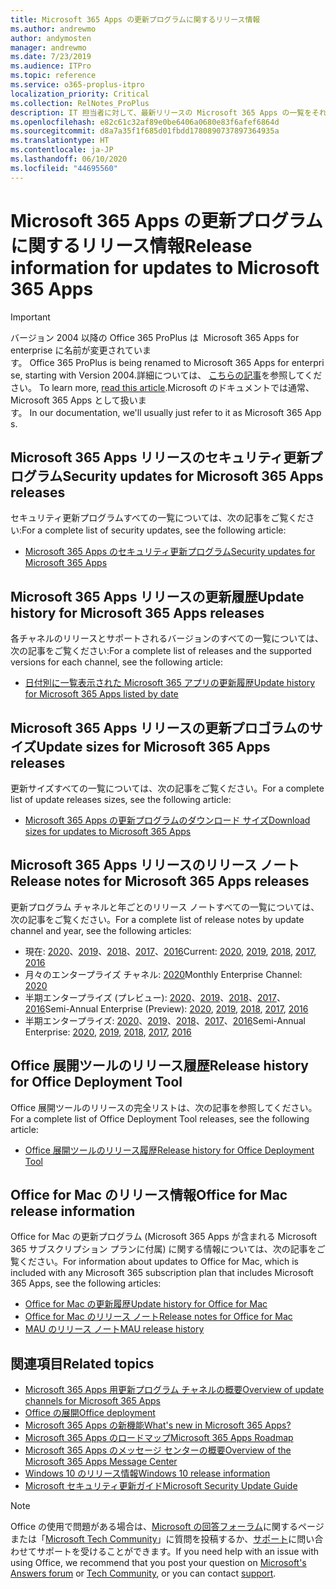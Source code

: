 ```yaml
---
title: Microsoft 365 Apps の更新プログラムに関するリリース情報
ms.author: andrewmo
author: andymosten
manager: andrewmo
ms.date: 7/23/2019
ms.audience: ITPro
ms.topic: reference
ms.service: o365-proplus-itpro
localization_priority: Critical
ms.collection: RelNotes_ProPlus
description: IT 担当者に対して、最新リリースの Microsoft 365 Apps の一覧をそれぞれの更新プログラム チャネルごとに、リリース ノートへのリンクと更新履歴を含めて提供します
ms.openlocfilehash: e82c61c32af89e0be6406a0680e83f6afef6864d
ms.sourcegitcommit: d8a7a35f1f685d01fbdd1780890737897364935a
ms.translationtype: HT
ms.contentlocale: ja-JP
ms.lasthandoff: 06/10/2020
ms.locfileid: "44695560"
---
```

# <a name="release-information-for-updates-to-microsoft-365-apps"></a><span data-ttu-id="4b732-103">Microsoft 365 Apps の更新プログラムに関するリリース情報</span><span class="sxs-lookup"><span data-stu-id="4b732-103">Release information for updates to Microsoft 365 Apps</span></span>


> [!IMPORTANT]
><span data-ttu-id="4b732-104">バージョン 2004 以降の Office 365 ProPlus は  Microsoft 365 Apps for enterprise に名前が変更されています。</span><span class="sxs-lookup"><span data-stu-id="4b732-104"> Office 365 ProPlus is being renamed to Microsoft 365 Apps for enterprise, starting with Version 2004.</span></span><span data-ttu-id="4b732-105">詳細については、 [こちらの記事](https://go.microsoft.com/fwlink/p/?linkid=2123420)を参照してください。</span><span class="sxs-lookup"><span data-stu-id="4b732-105"> To learn more, [read this article](https://go.microsoft.com/fwlink/p/?linkid=2123420).</span></span><span data-ttu-id="4b732-106">Microsoft のドキュメントでは通常、Microsoft 365 Apps として扱います。</span><span class="sxs-lookup"><span data-stu-id="4b732-106"> In our documentation, we'll usually just refer to it as Microsoft 365 Apps.</span></span>


## <a name="security-updates-for-microsoft-365-apps-releases"></a><span data-ttu-id="4b732-107">Microsoft 365 Apps リリースのセキュリティ更新プログラム</span><span class="sxs-lookup"><span data-stu-id="4b732-107">Security updates for Microsoft 365 Apps releases</span></span>

<span data-ttu-id="4b732-108">セキュリティ更新プログラムすべての一覧については、次の記事をご覧ください:</span><span class="sxs-lookup"><span data-stu-id="4b732-108">For a complete list of security updates, see the following article:</span></span>
 - [<span data-ttu-id="4b732-109">Microsoft 365 Apps のセキュリティ更新プログラム</span><span class="sxs-lookup"><span data-stu-id="4b732-109">Security updates for Microsoft 365 Apps</span></span>](microsoft365-apps-security-updates.md)


## <a name="update-history-for-microsoft-365-apps-releases"></a><span data-ttu-id="4b732-110">Microsoft 365 Apps リリースの更新履歴</span><span class="sxs-lookup"><span data-stu-id="4b732-110">Update history for Microsoft 365 Apps releases</span></span>

<span data-ttu-id="4b732-111">各チャネルのリリースとサポートされるバージョンのすべての一覧については、次の記事をご覧ください:</span><span class="sxs-lookup"><span data-stu-id="4b732-111">For a complete list of releases and the supported versions for each channel, see the following article:</span></span>

- [<span data-ttu-id="4b732-112">日付別に一覧表示された Microsoft 365 アプリの更新履歴</span><span class="sxs-lookup"><span data-stu-id="4b732-112">Update history for Microsoft 365 Apps listed by date</span></span>](update-history-microsoft365-apps-by-date.md)


 ## <a name="update-sizes-for-microsoft-365-apps-releases"></a><span data-ttu-id="4b732-113">Microsoft 365 Apps リリースの更新プロゴラムのサイズ</span><span class="sxs-lookup"><span data-stu-id="4b732-113">Update sizes for Microsoft 365 Apps releases</span></span>

<span data-ttu-id="4b732-114">更新サイズすべての一覧については、次の記事をご覧ください。</span><span class="sxs-lookup"><span data-stu-id="4b732-114">For a complete list of update releases sizes, see the following article:</span></span>
 - [<span data-ttu-id="4b732-115">Microsoft 365 Apps の更新プログラムのダウンロード サイズ</span><span class="sxs-lookup"><span data-stu-id="4b732-115">Download sizes for updates to Microsoft 365 Apps</span></span>](download-sizes-microsoft365-apps-updates.md)

## <a name="release-notes-for-microsoft-365-apps-releases"></a><span data-ttu-id="4b732-116">Microsoft 365 Apps リリースのリリース ノート</span><span class="sxs-lookup"><span data-stu-id="4b732-116">Release notes for Microsoft 365 Apps releases</span></span>

<span data-ttu-id="4b732-117">更新プログラム チャネルと年ごとのリリース ノートすべての一覧については、次の記事をご覧ください。</span><span class="sxs-lookup"><span data-stu-id="4b732-117">For a complete list of release notes by update channel and year, see the following articles:</span></span>
 - <span data-ttu-id="4b732-118">現在: [2020](current-channel.md)、[2019](monthly-channel-2019.md)、[2018](monthly-channel-2018.md)、[2017](monthly-channel-2017.md)、[2016](monthly-channel-2016.md)</span><span class="sxs-lookup"><span data-stu-id="4b732-118">Current: [2020](current-channel.md), [2019](monthly-channel-2019.md), [2018](monthly-channel-2018.md), [2017](monthly-channel-2017.md), [2016](monthly-channel-2016.md)</span></span>
 - <span data-ttu-id="4b732-119">月々のエンタープライズ チャネル: [2020](monthly-enterprise-channel.md)</span><span class="sxs-lookup"><span data-stu-id="4b732-119">Monthly Enterprise Channel:  [2020](monthly-enterprise-channel.md)</span></span>
 - <span data-ttu-id="4b732-120">半期エンタープライズ (プレビュー): [2020](semi-annual-enterprise-channel-preview.md)、[2019](semi-annual-channel-targeted-2019.md)、[2018](semi-annual-channel-targeted-2018.md)、[2017](semi-annual-channel-targeted-2017.md)、[2016](semi-annual-channel-targeted-2016.md)</span><span class="sxs-lookup"><span data-stu-id="4b732-120">Semi-Annual Enterprise (Preview): [2020](semi-annual-enterprise-channel-preview.md), [2019](semi-annual-channel-targeted-2019.md), [2018](semi-annual-channel-targeted-2018.md), [2017](semi-annual-channel-targeted-2017.md), [2016](semi-annual-channel-targeted-2016.md)</span></span>
 - <span data-ttu-id="4b732-121">半期エンタープライズ: [2020](semi-annual-enterprise-channel.md)、[2019](semi-annual-channel-2019.md)、[2018](semi-annual-channel-2018.md)、[2017](semi-annual-channel-2017.md)、[2016](semi-annual-channel-2016.md)</span><span class="sxs-lookup"><span data-stu-id="4b732-121">Semi-Annual Enterprise: [2020](semi-annual-enterprise-channel.md), [2019](semi-annual-channel-2019.md), [2018](semi-annual-channel-2018.md), [2017](semi-annual-channel-2017.md), [2016](semi-annual-channel-2016.md)</span></span>

 ## <a name="release-history-for-office-deployment-tool"></a><span data-ttu-id="4b732-122">Office 展開ツールのリリース履歴</span><span class="sxs-lookup"><span data-stu-id="4b732-122">Release history for Office Deployment Tool</span></span>
 <span data-ttu-id="4b732-123">Office 展開ツールのリリースの完全リストは、次の記事を参照してください。</span><span class="sxs-lookup"><span data-stu-id="4b732-123">For a complete list of Office Deployment Tool releases, see the following article:</span></span>
 - [<span data-ttu-id="4b732-124">Office 展開ツールのリリース履歴</span><span class="sxs-lookup"><span data-stu-id="4b732-124">Release history for Office Deployment Tool</span></span>](ODT-release-history.md)

## <a name="office-for-mac-release-information"></a><span data-ttu-id="4b732-125">Office for Mac のリリース情報</span><span class="sxs-lookup"><span data-stu-id="4b732-125">Office for Mac release information</span></span>

<span data-ttu-id="4b732-126">Office for Mac の更新プログラム (Microsoft 365 Apps が含まれる Microsoft 365 サブスクリプション プランに付属) に関する情報については、次の記事をご覧ください。</span><span class="sxs-lookup"><span data-stu-id="4b732-126">For information about updates to Office for Mac, which is included with any Microsoft 365 subscription plan that includes Microsoft 365 Apps, see the following articles:</span></span>
 - [<span data-ttu-id="4b732-127">Office for Mac の更新履歴</span><span class="sxs-lookup"><span data-stu-id="4b732-127">Update history for Office for Mac</span></span>](update-history-office-for-mac.md)
 - [<span data-ttu-id="4b732-128">Office for Mac のリリース ノート</span><span class="sxs-lookup"><span data-stu-id="4b732-128">Release notes for Office for Mac</span></span>](release-notes-office-for-mac.md)
 - [<span data-ttu-id="4b732-129">MAU のリリース ノート</span><span class="sxs-lookup"><span data-stu-id="4b732-129">MAU release history</span></span>](release-history-microsoft-autoupdate.md)


## <a name="related-topics"></a><span data-ttu-id="4b732-130">関連項目</span><span class="sxs-lookup"><span data-stu-id="4b732-130">Related topics</span></span>

- [<span data-ttu-id="4b732-131">Microsoft 365 Apps 用更新プログラム チャネルの概要</span><span class="sxs-lookup"><span data-stu-id="4b732-131">Overview of update channels for Microsoft 365 Apps</span></span>](https://docs.microsoft.com/deployoffice/overview-of-update-channels-for-office-365-proplus)
- [<span data-ttu-id="4b732-132">Office の展開</span><span class="sxs-lookup"><span data-stu-id="4b732-132">Office deployment</span></span>](https://docs.microsoft.com/deployoffice/)
- [<span data-ttu-id="4b732-133">Microsoft 365 Apps の新機能</span><span class="sxs-lookup"><span data-stu-id="4b732-133">What's new in Microsoft 365 Apps?</span></span>](https://support.office.com/article/95c8d81d-08ba-42c1-914f-bca4603e1426)
- [<span data-ttu-id="4b732-134">Microsoft 365 Apps のロードマップ</span><span class="sxs-lookup"><span data-stu-id="4b732-134">Microsoft 365 Apps Roadmap</span></span>](https://products.office.com/business/office-365-roadmap)
- [<span data-ttu-id="4b732-135">Microsoft 365 Apps のメッセージ センターの概要</span><span class="sxs-lookup"><span data-stu-id="4b732-135">Overview of the Microsoft 365 Apps Message Center</span></span>](https://support.office.com/article/38fb3333-bfcc-4340-a37b-deda509c2093)
- [<span data-ttu-id="4b732-136">Windows 10 のリリース情報</span><span class="sxs-lookup"><span data-stu-id="4b732-136">Windows 10 release information</span></span>](https://www.microsoft.com/itpro/windows-10/release-information)
- [<span data-ttu-id="4b732-137">Microsoft セキュリティ更新ガイド</span><span class="sxs-lookup"><span data-stu-id="4b732-137">Microsoft Security Update Guide</span></span>](https://portal.msrc.microsoft.com/)

> [!NOTE]
> <span data-ttu-id="4b732-138">Office の使用で問題がある場合は、[Microsoft の回答フォーラム](https://answers.microsoft.com/)に関するページまたは「[Microsoft Tech Community](https://techcommunity.microsoft.com/)」に質問を投稿するか、[サポート](https://support.microsoft.com/contactus)に問い合わせてサポートを受けることができます。</span><span class="sxs-lookup"><span data-stu-id="4b732-138">If you need help with an issue with using Office, we recommend that you post your question on [Microsoft's Answers forum](https://answers.microsoft.com/) or [Tech Community](https://techcommunity.microsoft.com/), or you can contact [support](https://support.microsoft.com/contactus).</span></span>
